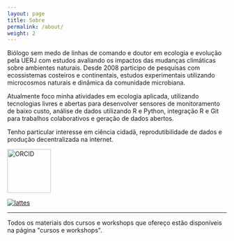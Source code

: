 ```yaml
---
layout: page
title: Sobre
permalink: /about/
weight: 2
---
```


Biólogo sem medo de linhas de comando e doutor em ecologia e evolução pela UERJ com estudos avaliando os impactos das mudanças climáticas sobre ambientes naturais. Desde 2008 participo de pesquisas com ecossistemas costeiros e continentais, estudos experimentais utilizando microcosmos naturais e dinâmica da comunidade microbiana.

Atualmente foco minha atividades em ecologia aplicada, utilizando tecnologias livres e abertas para desenvolver sensores de monitoramento de baixo custo, análise de dados utilizando R e Python, integração R e Git para trabalhos colaborativos e geração de dados abertos.

Tenho particular interesse em ciência cidadã, reprodutibilidade de dados e produção decentralizada na internet.

<a href="http://orcid.org/0000-0001-5194-2338">
<img border="0" alt="ORCID" src="https://members.orcid.org/sites/default/files/vector_iD_icon-bw.svg" width="100" height="100">

[![lattes](https://i.imgur.com/2iVxee6.png)](http://lattes.cnpq.br/5417781782669845)

---
Todos os materiais dos cursos e workshops que ofereço estão disponíveis na página "cursos e workshops".
